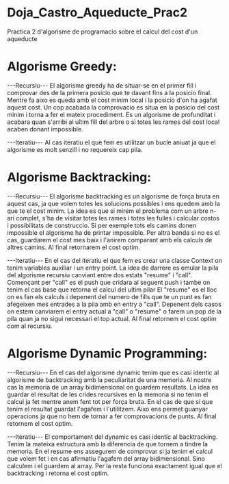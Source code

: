 # Doja_Castro_Aqueducte_Prac2
Practica 2 d'algorisme de programacio sobre el calcul del cost d'un aqueducte

# Algorisme Greedy:

---Recursiu---
El algorisme greedy ha de situar-se en el primer fill i comprovar des de la primera posicio que te davant fins a la posicio final.
Mentre fa aixo es queda amb el cost minim local i la posicio d'on ha agafat aquest cost.
Un cop acabada la comprovacio es situa en la posicio del cost minim i torna a fer el mateix procediment.
Es un algorisme de profunditat i acabara quan s'arribi al ultim fill del arbre o si totes les rames del cost local acaben donant impossible.

---Iteratiu---
Al cas iteratiu el que fem es utilitzar un bucle aniuat ja que el algorisme es molt senzill i no requereix cap pila.


# Algorisme Backtracking:

---Recursiu---
El algorisme backtracking es un algorisme de força bruta en aquest cas, ja que volem totes les solucions possibles i ens quedem amb la que te el cost minim.
La idea es que si mirem el problema com un arbre n-ari complet, s'ha de visitar totes les rames i totes les fulles i calcular costos i possibilitats de construccio.
Si per exemple tots els camins donen impossible el algorisme ha de printar impossible.
Per altra banda si no es el cas, guardarem el cost mes baix i l'anirem comparant amb els calculs de altres camins.
Al final retornarem el cost optim.			

---Iteratiu---
En el cas del iteratiu el que fem es crear una classe Context on tenim variables auxiliar i un entry point.
La idea de darrere es emular la pila del algorisme recursiu canviant entre dos estats "resume" i "call".
Començant per "call" es el push que cridara al seguent push i tambe on tenim el cas base que retorna el calcul del ultim pilar
El "resume" es el lloc on es fan els calculs i depenent del numero de fills que te un punt es fan afegeixen mes entrades a la pila amb en entry a "call".
Depenent dels casos on estem canviarem el entry actual a "call" o "resume" o farem un pop de la pila quan ja no sigui necessari el top actual.
Al final retornem el cost optim com al recursiu.


# Algorisme Dynamic Programming:
---Recursiu---
En el cas del algorisme dynamic tenim que es casi identic al algorisme de backtracking amb la peculiaritat de una memoria.
Al nostre cas la memoria de un array bidimensional on guardem resultats.
La idea es guardar el resultat de les crides recursives en la memoria si no tenim el calcul ja fet mentre anem fent tot per força bruta.
En el cas de que si que tenim el resultat guardat l'agafem i l'utilitzem. Aixo ens permet guanyar operacions ja que no hem de tornar a fer comprovacions de punts.
Al final retornem el cost optim.

---Iteratiu---
El comportament del dynamic es casi identic al backtracking. Tenim la mateixa estructura amb la diferencia de que tornem a tindre la memoria.
En el resume ens assegurem de comprovar si ja tenim el calcul que volem fet i en cas afirmatiu l'agafem del array bidimensional. Sino calculem i el guardem al array.
Per la resta funciona exactament igual que el backtracking i retorna el cost optim.
